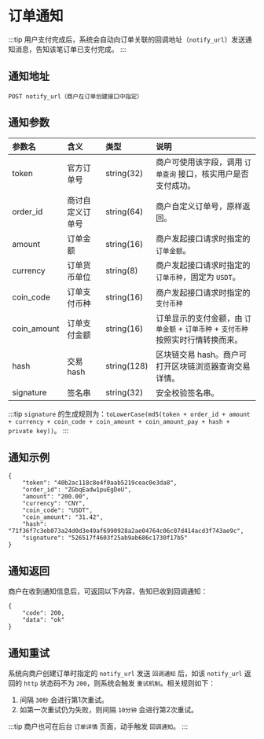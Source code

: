 # 订单通知

:::tip
用户支付完成后，系统会自动向订单关联的回调地址（`notify_url`）发送通知消息，告知该笔订单已支付完成。
:::

## 通知地址
```shell:no-line-numbers
POST notify_url（商户在订单创建接口中指定）
```

## 通知参数
参数名 | 含义 | 类型 | 说明
:-|:-|:-|:-
token | 官方订单号 | string(32) | 商户可使用该字段，调用 `订单查询` 接口，核实用户是否支付成功。
order_id | 商讨自定义订单号 | string(64) | 商户自定义订单号，原样返回。
amount | 订单金额 | string(16) | 商户发起接口请求时指定的 `订单金额`。
currency | 订单货币单位 | string(8) | 商户发起接口请求时指定的 `订单币种`，固定为 `USDT`。
coin_code | 订单支付币种 | string(16) | 商户发起接口请求时指定的 `支付币种`
coin_amount | 订单支付金额 | string(16) | 订单显示的支付金额，由 `订单金额` + `订单币种` + `支付币种` 按照实时行情转换而来。
hash | 交易 hash | string(128) | 区块链交易 hash。商户可打开区块链浏览器查询交易详情。
signature | 签名串 | string(32) | 安全校验签名串。

:::tip
`signature` 的生成规则为：`toLowerCase(md5(token + order_id + amount + currency + coin_code + coin_amount + coin_amount_pay + hash + private key))`。
::: 

## 通知示例

```json:no-line-numbers
{
    "token": "40b2ac118c8e4f0aab5219ceac0e3da8",
    "order_id": "ZGbqEadw1puEgDeU",
    "amount": "200.00",
    "currency": "CNY",
    "coin_code": "USDT",
    "coin_amount": "31.42",
    "hash": "71f36f7c3eb073a24d0d3e49af6990928a2ae04764c06c07d414acd3f743ae9c",
    "signature": "526517f4603f25ab9ab686c1730f17b5"
}
```
    
## 通知返回

商户在收到通知信息后，可返回以下内容，告知已收到回调通知：

```json:no-line-numbers
{
    "code": 200,
    "data": "ok"
}
```

## 通知重试

系统向商户创建订单时指定的 `notify_url` 发送 `回调通知` 后，如该 `notify_url` 返回的 `http` 状态码不为 `200`，则系统会触发 `重试机制`。相关规则如下：

1. 间隔 `30秒` 会进行第1次重试。
2. 如第一次重试仍为失败，则间隔 `10分钟` 会进行第2次重试。

:::tip
商户也可在后台 `订单详情` 页面，动手触发 `回调通知`。
:::